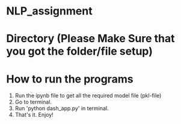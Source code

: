 # NLP_assignment

# Directory (Please Make Sure that you got the folder/file setup)


# How to run the programs
1. Run the ipynb file to get all the required model file (pkl-file)
2. Go to terminal.
3. Run 'python dash_app.py' in terminal.
4. That's it. Enjoy!
